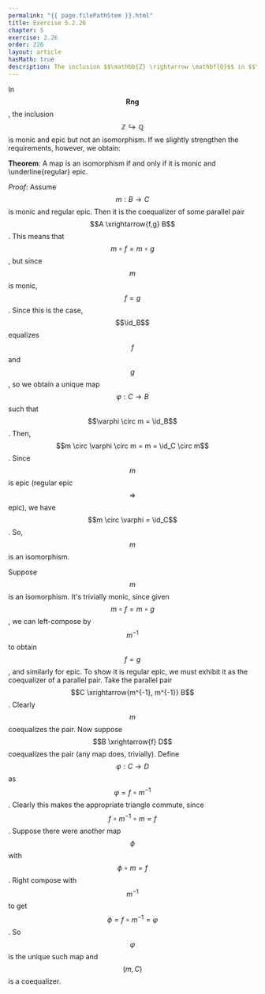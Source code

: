 ```yaml
---
permalink: "{{ page.filePathStem }}.html"
title: Exercise 5.2.26
chapter: 5
exercise: 2.26
order: 226
layout: article
hasMath: true
description: The inclusion $$\mathbb{Z} \rightarrow \mathbf{Q}$$ in $$\mathbf{Rng}$$ is monic and epic but not an isomorphism. However, a map is an isomorphisms when it is monic and *regular* epic
---
```



In $$\mathbf{Rng}$$, the inclusion $$\mathbb{Z} \hookrightarrow \mathbb{Q}$$ is monic and epic but not an isomorphism.
If we slightly strengthen the requirements, however, we obtain:

**Theorem**:
A map is an isomorphism if and only if it is monic and \underline{regular} epic.


*Proof*:
Assume $$m : B \rightarrow C$$ is monic and regular epic.
Then it is the coequalizer of some parallel pair $$A \xrightarrow{f,g} B$$.
This means that $$m \circ f = m \circ g$$, but since $$m$$ is monic, $$f = g$$.
Since this is the case, $$\id_B$$ equalizes $$f$$ and $$g$$, so we obtain a unique map $$\varphi : C \rightarrow B$$ such that $$\varphi \circ m = \id_B$$.
Then, $$m \circ \varphi \circ m = m = \id_C \circ m$$.
Since $$m$$ is epic (regular epic $$\Rightarrow$$ epic), we have $$m \circ \varphi = \id_C$$.
So, $$m$$ is an isomorphism.

Suppose $$m$$ is an isomorphism.
It's trivially monic, since given $$m \circ f = m \circ g$$, we can left-compose by $$m^{-1}$$ to obtain $$f = g$$, and similarly for epic.
To show it is regular epic, we must exhibit it as the coequalizer of a parallel pair.
Take the parallel pair $$C \xrightarrow{m^{-1}, m^{-1}} B$$.
Clearly $$m$$ coequalizes the pair.
Now suppose $$B \xrightarrow{f} D$$ coequalizes the pair (any map does, trivially).
Define $$\varphi : C \rightarrow D$$ as $$\varphi = f \circ m^{-1}$$.
Clearly this makes the appropriate triangle commute, since $$f \circ m^{-1} \circ m = f$$.
Suppose there were another map $$\phi$$ with $$\phi \circ m = f$$.
Right compose with $$m^{-1}$$ to get $$\phi = f \circ m^{-1} = \varphi$$.
So $$\varphi$$ is the unique such map and $$(m, C)$$ is a coequalizer.
